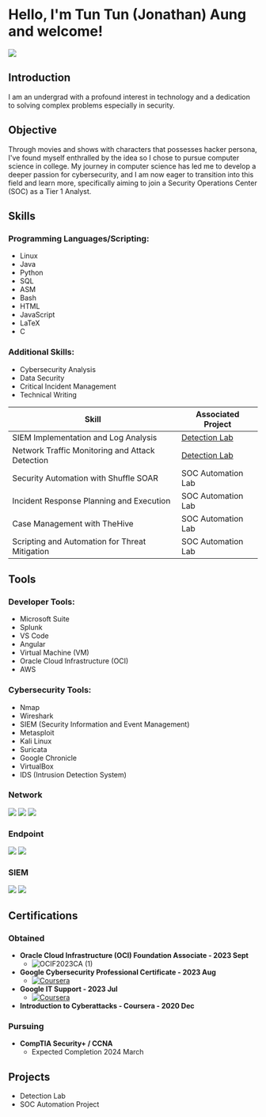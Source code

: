 # Hello, I'm Tun Tun (Jonathan) Aung and welcome!
<a href="https://linkedin.com/in/jonathan-xiong"><img src="https://img.shields.io/badge/-LinkedIn-0072b1?&style=for-the-badge&logo=linkedin&logoColor=white" /></a>

## Introduction
I am an undergrad with a profound interest in technology and a dedication to solving complex problems especially in security.

## Objective
Through movies and shows with characters that possesses hacker persona, I've found myself enthralled by the idea so I chose to pursue computer science in college. My journey in computer science has led me to develop a deeper passion for cybersecurity, and I am now eager to transition into this field and learn more, specifically aiming to join a Security Operations Center (SOC) as a Tier 1 Analyst.

## Skills
### Programming Languages/Scripting:
- Linux
- Java
- Python
- SQL
- ASM
- Bash
- HTML
- JavaScript
- LaTeX
- C

### Additional Skills:
- Cybersecurity Analysis
- Data Security
- Critical Incident Management
- Technical Writing

| Skill                                         | Associated Project         |
|-----------------------------------------------|----------------------------|
| SIEM Implementation and Log Analysis          | <a href="https://google.com">Detection Lab</a>|
| Network Traffic Monitoring and Attack Detection | <a href="https://google.com">Detection Lab</a>|
| Security Automation with Shuffle SOAR         | SOC Automation Lab|
| Incident Response Planning and Execution      | SOC Automation Lab|
| Case Management with TheHive                  | SOC Automation Lab|
| Scripting and Automation for Threat Mitigation | SOC Automation Lab|

## Tools
### Developer Tools:
- Microsoft Suite
- Splunk
- VS Code
- Angular
- Virtual Machine (VM)
- Oracle Cloud Infrastructure (OCI)
- AWS

### Cybersecurity Tools:
- Nmap
- Wireshark
- SIEM (Security Information and Event Management)
- Metasploit
- Kali Linux
- Suricata
- Google Chronicle
- VirtualBox
- IDS (Intrusion Detection System)

### Network
<div>
    <img src="https://img.shields.io/badge/-Wireshark-1679A7?&style=for-the-badge&logo=Wireshark&logoColor=white" />
    <img src="https://img.shields.io/badge/-Suricata-EF3B2D?&style=for-the-badge&logo=Suricata&logoColor=white" />
    <img src="https://img.shields.io/badge/-Zeek-777BB4?&style=for-the-badge&logo=Zeek&logoColor=white" />
</div>

### Endpoint
<div>
    <img src="https://img.shields.io/badge/-Microsoft_Defender_for_Endpoint-00A4EF?&style=for-the-badge&logo=Microsoft&logoColor=white" />
    <img src="https://img.shields.io/badge/-Velociraptor-4B275F?&style=for-the-badge&logo=Velociraptor&logoColor=white" />
</div>

### SIEM
<div>
    <img src="https://img.shields.io/badge/-Microsoft_Sentinel-0078D4?&style=for-the-badge&logo=Microsoft&logoColor=white" />
    <img src="https://img.shields.io/badge/-Splunk-000000?&style=for-the-badge&logo=Splunk&logoColor=white" />
</div>

## Certifications

### Obtained

- **Oracle Cloud Infrastructure (OCI) Foundation Associate - 2023 Sept**
  - ![OCIF2023CA (1)](https://github.com/Relguntan/Jonathan-Aung/assets/69845956/ff09141e-7e4c-4d1d-93e7-e71e1f76ff82)
- **Google Cybersecurity Professional Certificate - 2023 Aug**
  - [![Coursera](https://img.shields.io/badge/-Coursera-007ACC?style=for-the-badge&logo=Coursera&logoColor=white)](https://coursera.org/share/4f782e5c6f3c611c2a80421a3bcf19da)
- **Google IT Support - 2023 Jul**
  - [![Coursera](https://img.shields.io/badge/-Coursera-007ACC?style=for-the-badge&logo=Coursera&logoColor=white)](https://coursera.org/share/0f35296ad0349a5d56bf5b94575d48af)
- **Introduction to Cyberattacks - Coursera - 2020 Dec**
### Pursuing
- **CompTIA Security+ / CCNA**
  - Expected Completion 2024 March


## Projects
- Detection Lab
- SOC Automation Project
